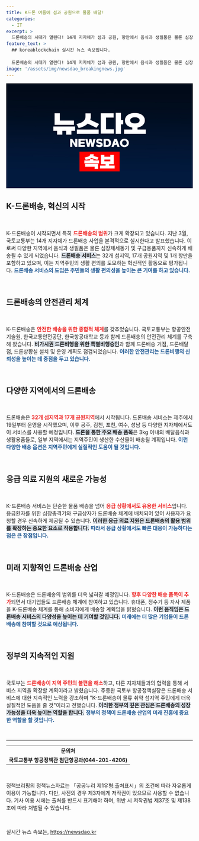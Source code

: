 ```yaml
---
title: K드론 여름에 섬과 공원으로 물품 배달!
categories:
  - IT
excerpt: >
  드론배송의 시대가 열린다! 14개 지자체가 섬과 공원, 항만에서 음식과 생필품은 물론 심장제세동기까지 신속 배달하는 K-드론배송 서비스가 곧 시작된다. 안전한 비행체계와 다양한 품목으로 물류 취약 지역의 불편을 해결할 방법이 기대된다.
feature_text: >
  ## koreablockchain 실시간 뉴스 속보입니다.

  드론배송의 시대가 열린다! 14개 지자체가 섬과 공원, 항만에서 음식과 생필품은 물론 심장제세동기까지 신속 배달하는 K-드론배송 서비스가 곧 시작된다. 안전한 비행체계와 다양한 품목으로 물류 취약 지역의 불편을 해결할 방법이 기대된다.
image: '/assets/img/newsdao_breakingnews.jpg'
---
```


<p><img src="/assets/img/newsdao_breakingnews.jpg" alt="koreablockchain 속보" /></p>

<h2 data-ke-size="size26">K-드론배송, 혁신의 시작</h2>

<p data-ke-size="size16">&nbsp;</p>

<p>K-드론배송이 시작되면서 특히 <b><span style="color: #ee2323;">드론배송의 범위</span></b>가 크게 확장되고 있습니다. 지난 3월, 국토교통부는 14개 지자체가 드론배송 사업을 본격적으로 실시한다고 발표했습니다. 이로써 다양한 지역에서 음식과 생필품은 물론 심장제세동기 및 구급용품까지 신속하게 배송될 수 있게 되었습니다. <b><span style="background-color: #21538527;">드론배송 서비스</span></b>는 32개 섬지역, 17개 공원지역 및 1개 항만을 포함하고 있으며, 이는 지역주민의 생활 편의를 도모하는 혁신적인 활동으로 평가됩니다. <b><span style="color: #1a5490;">드론배송 서비스의 도입은 주민들의 생활 편의성을 높이는 큰 기여를 하고 있습니다.</span></b> </p>

<p data-ke-size="size16">&nbsp;</p>

<h2 data-ke-size="size26">드론배송의 안전관리 체계</h2>

<p data-ke-size="size16">&nbsp;</p>

<p>K-드론배송은 <b><span style="color: #ee2323;">안전한 배송을 위한 종합적 체계</span></b>를 갖추었습니다. 국토교통부는 항공안전기술원, 한국교통안전공단, 한국항공대학교 등과 함께 드론배송의 안전관리 체계를 구축해 왔습니다. <b><span style="background-color: #21538527;">비가시권 드론비행을 위한 특별비행승인</span></b>과 함께 드론배송 거점, 드론배달점, 드론상황실 설치 및 운영 계획도 점검되었습니다. <b><span style="color: #1a5490;">이러한 안전관리는 드론비행의 신뢰성을 높이는 데 중점을 두고 있습니다.</span></b> </p>

<p data-ke-size="size16">&nbsp;</p>

<h2 data-ke-size="size26">다양한 지역에서의 드론배송</h2>

<p data-ke-size="size16">&nbsp;</p>

<p>드론배송은 <b><span style="color: #ee2323;">32개 섬지역과 17개 공원지역</span></b>에서 시작됩니다. 드론배송 서비스는 제주에서 19일부터 운영을 시작했으며, 이후 공주, 김천, 포천, 여수, 성남 등 다양한 지자체에서도 이 서비스를 사용할 예정입니다. <b><span style="background-color: #21538527;">드론을 통한 주요 배송 품목</span></b>은 3kg 이내의 배달음식과 생활용품들로, 일부 지역에서는 지역주민이 생산한 수산물이 배송될 계획입니다. <b><span style="color: #1a5490;">이런 다양한 배송 옵션은 지역주민에게 실질적인 도움이 될 것입니다.</span></b></p>

<p data-ke-size="size16">&nbsp;</p>

<h2 data-ke-size="size26">응급 의료 지원의 새로운 가능성</h2>

<p data-ke-size="size16">&nbsp;</p>

<p>K-드론배송 서비스는 단순한 물품 배송을 넘어 <b><span style="color: #ee2323;">응급 상황에서도 유용한 서비스</span></b>입니다. 응급환자를 위한 심장충격기와 구급상자가 드론배송 체계에 배치되어 있어 사용자가 요청할 경우 신속하게 제공될 수 있습니다. <b><span style="background-color: #21538527;">이러한 응급 의료 지원은 드론배송의 활용 범위를 확장하는 중요한 요소로 작용합니다.</span></b> <b><span style="color: #1a5490;">따라서 응급 상황에서도 빠른 대응이 가능하다는 점은 큰 장점입니다.</span></b></p>

<p data-ke-size="size16">&nbsp;</p>

<h2 data-ke-size="size26">미래 지향적인 드론배송 산업</h2>

<p data-ke-size="size16">&nbsp;</p>

<p>K-드론배송은 드론배송의 범위를 더욱 넓혀갈 예정입니다. <b><span style="color: #ee2323;">향후 다양한 배송 품목이 추가</span></b>되면서 대기업들도 드론배송 체계에 참여하고 있습니다. 휴대폰, 정수기 등 자사 제품을 K-드론배송 체계를 통해 소비자에게 배송할 계획임을 밝혔습니다. <b><span style="background-color: #21538527;">이런 움직임은 드론배송 서비스의 다양성을 높이는 데 기여할 것입니다.</span></b> <b><span style="color: #1a5490;">미래에는 더 많은 기업들이 드론배송에 참여할 것으로 예상됩니다.</span></b></p>

<p data-ke-size="size16">&nbsp;</p>

<h2 data-ke-size="size26">정부의 지속적인 지원</h2>

<p data-ke-size="size16">&nbsp;</p>

<p>국토부는 <b><span style="color: #ee2323;">드론배송이 지역 주민의 불편을 해소</span></b>하고, 다른 지자체들과의 협력을 통해 서비스 지역을 확장할 계획이라고 밝혔습니다. 주종완 국토부 항공정책실장은 드론배송 서비스에 대한 지속적인 노력을 강조하며 "K-드론배송이 물류 취약 섬지역 주민에게 더욱 실질적인 도움을 줄 것"이라고 전했습니다. <b><span style="background-color: #21538527;">이러한 정부의 깊은 관심은 드론배송의 성장 가능성을 더욱 높이는 역할을 합니다.</span></b> <b><span style="color: #1a5490;">정부의 정책이 드론배송 산업의 미래 진흥에 중요한 역할을 할 것입니다.</span></b></p>

<p data-ke-size="size16">&nbsp;</p>

<hr />

<table style="width: 100%; border-collapse: collapse;">
    <tbody>
        <tr>
            <td style="text-align: center; height: 17px;"><b>문의처</b></td>
        </tr>
        <tr>
            <td style="text-align: center; height: 17px;"><b>국토교통부 항공정책관 첨단항공과(044-201-4206)</b></td>
        </tr>
    </tbody>
</table>

<p data-ke-size="size16">&nbsp;</p>

<p>정책브리핑의 정책뉴스자료는 「공공누리 제1유형:출처표시」의 조건에 따라 자유롭게 이용이 가능합니다. 다만, 사진의 경우 제3자에게 저작권이 있으므로 사용할 수 없습니다. 기사 이용 시에는 출처를 반드시 표기해야 하며, 위반 시 저작권법 제37조 및 제138조에 따라 처벌될 수 있습니다. <p data-ke-size="size16">&nbsp;</p></p>
실시간 뉴스 속보는, <a href="https://newsdao.kr" rel="dofollow">https://newsdao.kr</a>


